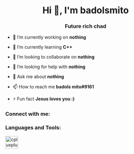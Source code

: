 <h1 align="center">Hi 👋, I'm badolsmito</h1>
<h3 align="center">Future rich chad</h3>

- 🔭 I’m currently working on **nothing**

- 🌱 I’m currently learning **C++**

- 👯 I’m looking to collaborate on **nothing**

- 🤝 I’m looking for help with **nothing**

- 💬 Ask me about **nothing**

- 📫 How to reach me **badols mito#9161**

- ⚡ Fun fact **Jesus loves you :)**

<h3 align="left">Connect with me:</h3>
<p align="left">
</p>

<h3 align="left">Languages and Tools:</h3>
<p align="left"> <a href="https://www.w3schools.com/cpp/" target="_blank" rel="noreferrer"> <img src="https://www.startpage.com/av/proxy-image?piurl=https%3A%2F%2Fupload.wikimedia.org%2Fwikipedia%2Fcommons%2Fthumb%2F1%2F18%2FISO_C%252B%252B_Logo.svg%2F1822px-ISO_C%252B%252B_Logo.svg.png&sp=1648589973Td3d68fd8a0aac0c13139025a85f741376967e73c17d1f0218827c2ac91a1952a" alt="cplusplus" width="40" height="40"/> </a> </p>


<!---
badolsmito/badolsmito is a ✨ special ✨ repository because its `README.md` (this file) appears on your GitHub profile.
You can click the Preview link to take a look at your changes.
--->
